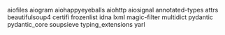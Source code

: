 aiofiles
aiogram
aiohappyeyeballs
aiohttp
aiosignal
annotated-types
attrs
beautifulsoup4
certifi
frozenlist
idna
lxml
magic-filter
multidict
pydantic
pydantic_core
soupsieve
typing_extensions
yarl
